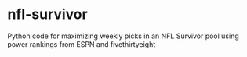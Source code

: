 # nfl-survivor

Python code for maximizing weekly picks in an NFL Survivor pool using power rankings from ESPN and  fivethirtyeight